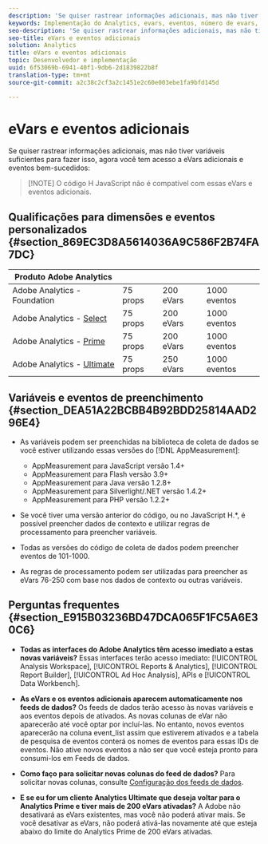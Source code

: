 ```yaml
---
description: 'Se quiser rastrear informações adicionais, mas não tiver variáveis suficientes para fazer isso, agora você tem acesso a eVars adicionais e eventos bem-sucedidos '
keywords: Implementação do Analytics, evars, eventos, número de evars, quantas evars, quantos eventos
seo-description: 'Se quiser rastrear informações adicionais, mas não tiver variáveis suficientes para fazer isso, agora você tem acesso a eVars adicionais e eventos bem-sucedidos '
seo-title: eVars e eventos adicionais
solution: Analytics
title: eVars e eventos adicionais
topic: Desenvolvedor e implementação
uuid: 6f53069b-6941-40f1-9db6-2d1839822b8f
translation-type: tm+mt
source-git-commit: a2c38c2cf3a2c1451e2c60e003ebe1fa9bfd145d

---
```



# eVars e eventos adicionais

Se quiser rastrear informações adicionais, mas não tiver variáveis suficientes para fazer isso, agora você tem acesso a eVars adicionais e eventos bem-sucedidos:

> [!NOTE] O código H JavaScript não é compatível com essas eVars e eventos adicionais.

## Qualificações para dimensões e eventos personalizados {#section_869EC3D8A5614036A9C586F2B74FA7DC}

| Produto Adobe Analytics |  |  |  |
|---|---|---|---|
| Adobe Analytics - Foundation | 75 props | 200 eVars | 1000 eventos |
| Adobe Analytics - [Select](https://www.adobe.com/data-analytics-cloud/analytics/select.html) | 75 props | 200 eVars | 1000 eventos |
| Adobe Analytics - [Prime](https://www.adobe.com/data-analytics-cloud/analytics/prime.html) | 75 props | 200 eVars | 1000 eventos |
| Adobe Analytics - [Ultimate](https://www.adobe.com/data-analytics-cloud/analytics/ultimate.html) | 75 props | 250 eVars | 1000 eventos |

## Variáveis e eventos de preenchimento {#section_DEA51A22BCBB4B92BDD25814AAD296E4}

* As variáveis podem ser preenchidas na biblioteca de coleta de dados se você estiver utilizando essas versões do [!DNL AppMeasurement]:

   * AppMeasurement para JavaScript versão 1.4+
   * AppMeasurement para Flash versão 3.9+
   * AppMeasurement para Java versão 1.2.8+
   * AppMeasurement para Silverlight/.NET versão 1.4.2+
   * AppMeasurement para PHP versão 1.2.2+

* Se você tiver uma versão anterior do código, ou no JavaScript H.*, é possível preencher dados de contexto e utilizar regras de processamento para preencher variáveis.
* Todas as versões do código de coleta de dados podem preencher eventos de 101-1000.
* As regras de processamento podem ser utilizadas para preencher as eVars 76-250 com base nos dados de contexto ou outras variáveis.

## Perguntas frequentes {#section_E915B03236BD47DCA065F1FC5A6E30C6}

* **Todas as interfaces do Adobe Analytics têm acesso imediato a estas novas variáveis?** Essas interfaces terão acesso imediato: [!UICONTROL Analysis Workspace], [!UICONTROL Reports &amp; Analytics], [!UICONTROL Report Builder], [!UICONTROL Ad Hoc Analysis], APIs e [!UICONTROL Data Workbench].

* **As eVars e os eventos adicionais aparecem automaticamente nos feeds de dados?** Os feeds de dados terão acesso às novas variáveis e aos eventos depois de ativados. As novas colunas de eVar não aparecerão até você optar por incluí-las. No entanto, novos eventos aparecerão na coluna event_list assim que estiverem ativados e a tabela de pesquisa de eventos conterá os nomes de eventos para essas IDs de eventos. Não ative novos eventos a não ser que você esteja pronto para consumi-los em Feeds de dados.

* **Como faço para solicitar novas colunas do feed de dados?** Para solicitar novas colunas, consulte [Configuração dos feeds de dados](https://marketing.adobe.com/resources/help/en_US/sc/clickstream/datafeeds_configure.html).

* **E se eu for um cliente Analytics Ultimate que deseja voltar para o Analytics Prime e tiver mais de 200 eVars ativadas?** A Adobe não desativará as eVars existentes, mas você não poderá ativar mais. Se você desativar as eVars, não poderá ativá-las novamente até que esteja abaixo do limite do Analytics Prime de 200 eVars ativadas.

